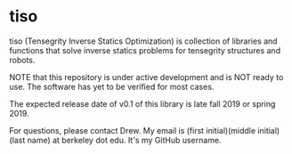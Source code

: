 # tiso
tiso (Tensegrity Inverse Statics Optimization) is collection of libraries and functions that solve inverse statics problems for tensegrity structures and robots.

NOTE that this repository is under active development and is NOT ready to use. The software has yet to be verified for most cases.

The expected release date of v0.1 of this library is late fall 2019 or spring 2019.

For questions, please contact Drew. My email is (first initial)(middle initial)(last name) at berkeley dot edu. It's my GitHub username.
